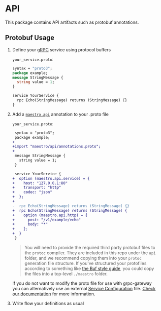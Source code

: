 # API

This package contains API artifacts such as protobuf annotations.

## Protobuf Usage

1. Define your [gRPC](https://grpc.io/docs/) service using protocol buffers 

   `your_service.proto`:
   ```protobuf
   syntax = "proto3";
   package example;
   message StringMessage {
     string value = 1;
   }

   service YourService {
     rpc Echo(StringMessage) returns (StringMessage) {}
   }
   ```

2. Add a [`maestro.api`](https://github.com/jexia/maestro/blob/master/api/annotations.proto)
annotation to your .proto file

   `your_service.proto`:
   ```diff
    syntax = "proto3";
    package example;
   +
   +import "maestro/api/annotations.proto";
   +
    message StringMessage {
      string value = 1;
    }

    service YourService {
   +  option (maestro.api.service) = {
   +    host: "127.0.0.1:80"
   +    transport: "http"
   +    codec: "json"
   +  };
   +
   -  rpc Echo(StringMessage) returns (StringMessage) {}
   +  rpc Echo(StringMessage) returns (StringMessage) {
   +    option (maestro.api.http) = {
   +      post: "/v1/example/echo"
   +      body: "*"
   +    };
   +  }
    }
   ```

   >You will need to provide the required third party protobuf files to the `protoc` compiler.
   >They are included in this repo under the `api` folder, and we recommend copying
   >them into your `protoc` generation file structure. If you've structured your protofiles according
   >to something like [the Buf style guide](https://buf.build/docs/style-guide#files-and-packages),
   >you could copy the files into a top-level `./maestro` folder.

   If you do not want to modify the proto file for use with grpc-gateway you can
   alternatively use an external
   [Service Configuration](https://github.com/jexia/maestro/tree/master/cmd/maestro/config) file.
   [Check our documentation](https://jexia.gitbook.io/maestro/getting-started/cli)
   for more information.

3. Write flow your definitions as usual
